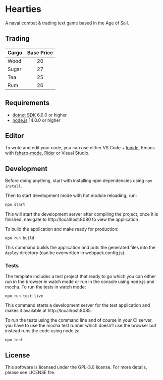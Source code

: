 # Hearties

A naval combat & trading text game based in the Age of Sail.


## Trading

|  Cargo   |  Base Price   |
|----------|:-------------:|
| Wood     |  20           |
| Sugar    |  27           |
| Tea      |  25           |
| Rum      |  26           |
    

## Requirements

* [dotnet SDK](https://www.microsoft.com/net/download/core) 6.0.0 or higher
* [node.js](https://nodejs.org) 14.0.0 or higher


## Editor

To write and edit your code, you can use either VS Code + [Ionide](http://ionide.io/), Emacs with [fsharp-mode](https://github.com/fsharp/emacs-fsharp-mode), [Rider](https://www.jetbrains.com/rider/) or Visual Studio.


## Development

Before doing anything, start with installing npm dependencies using `npm install`.

Then to start development mode with hot module reloading, run:
```bash
npm start
```
This will start the development server after compiling the project, once it is finished, navigate to http://localhost:8080 to view the application .

To build the application and make ready for production:
```
npm run build
```
This command builds the application and puts the generated files into the `deploy` directory (can be overwritten in webpack.config.js).

### Tests

The template includes a test project that ready to go which you can either run in the browser in watch mode or run in the console using node.js and mocha. To run the tests in watch mode:
```
npm run test:live
```
This command starts a development server for the test application and makes it available at http://localhost:8085.

To run the tests using the command line and of course in your CI server, you have to use the mocha test runner which doesn't use the browser but instead runs the code using node.js:
```
npm test
```

## License

This software is licensed under the GPL-3.0 license. For more details, please see LICENSE file.
